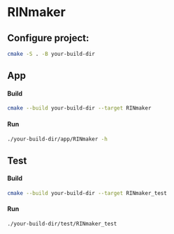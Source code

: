 # RINmaker

## Configure project:

```bash
cmake -S . -B your-build-dir
```

## App

#### Build

```bash
cmake --build your-build-dir --target RINmaker
```

#### Run

```bash
./your-build-dir/app/RINmaker -h
```

## Test

#### Build

```bash
cmake --build your-build-dir --target RINmaker_test
```

#### Run

```bash
./your-build-dir/test/RINmaker_test
```
